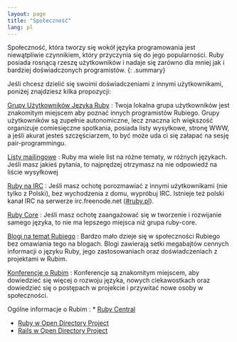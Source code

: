 ```yaml
---
layout: page
title: "Społeczność"
lang: pl
---
```


Społeczność, która tworzy się wokół języka programowania jest
niewątpliwie czynnikiem, który przyczynia się do jego popularności. Ruby
posiada rosnącą rzeszę użytkowników i nadaje się zarówno dla mniej jak i
bardziej doświadczonych programistów.
{: .summary}

Jeśli chcesz dzielić się swoimi doświadczeniami z innymi użytkownikami,
poniżej znajdziesz kilka propozycji:

[Grupy Użytkowników Języka Ruby](user-groups/)
: Twoja lokalna grupa użytkowników jest znakomitym miejscem aby poznać
  innych programistów Rubiego. Grupy użytkowników są zupełnie
  autonomiczne, lecz znaczna ich większość organizuje comiesięczne
  spotkania, posiada listy wysyłkowe, stronę WWW, a jeśli akurat jesteś
  szczęściarzem, to być może uda ci się załapać na sesję
  pair-programmingu.

[Listy mailingowe](mailing-lists/)
: Ruby ma wiele list na różne tematy, w różnych językach. Jeśli masz
  jakieś pytania, to najprędzej otrzymasz na nie odpowiedź na liście
  wysyłkowej

[Ruby na IRC](irc://irc.freenode.net/ruby-lang)
: Jeśli masz ochotę porozmawiać z innymi użytkownikami (nie tylko z
  Polski), bez wychodzenia z domu, wypróbuj IRC.
  Istnieje też polski kanał IRC na serwerze irc.freenode.net
  ([#ruby.pl](irc://irc.eu.freenode.net/ruby.pl)).

[Ruby Core](/en/community/ruby-core/)
: Jeśli masz ochotę zaangażować się w tworzenie i rozwijanie samego
  języka, to nie ma lepszego miejsca niż grupa ruby-core.

[Blogi na temat Rubiego](weblogs/)
: Bardzo mało dzieje się w społeczności Rubiego bez omawiania tego na
  blogach. Blogi zawierają setki megabajtów cennych informacji o języku Ruby,
  jego zastosowaniach oraz doświadczeniach z projektami w Rubim.

[Konferencje o Rubim](/en/community/conferences/)
: Konferencje są znakomitym miejscem, aby dowiedzieć się więcej o
  rozwoju języka, nowych ciekawostkach oraz dowiedzieć się o postępach w
  projekcie i przywitać nowe osoby w społeczności.

Ogólne informacje o Rubim
: * [Ruby Central][3]
  * [Ruby w Open Directory Project][4]
  * [Rails w Open Directory Project][5]



[3]: http://www.rubycentral.org/
[4]: http://dmoz.org/Computers/Programming/Languages/Ruby/
[5]: http://dmoz.org/Computers/Programming/Languages/Ruby/Software/Rails/
[6]: http://forum.rubyonrails.pl/
